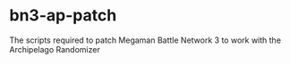 # bn3-ap-patch
The scripts required to patch Megaman Battle Network 3 to work with the Archipelago Randomizer
